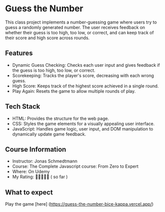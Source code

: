 # Guess the Number
This class project implements a number-guessing game where users try to guess a randomly generated number. 
The user receives feedback on whether their guess is too high, too low, or correct, and can keep track of their score and high score across rounds.

## Features
- Dynamic Guess Checking: Checks each user input and gives feedback if the guess is too high, too low, or correct.
- Scorekeeping: Tracks the player's score, decreasing with each wrong guess.
- High Score: Keeps track of the highest score achieved in a single round.
- Play Again: Resets the game to allow multiple rounds of play.

## Tech Stack
- HTML: Provides the structure for the web page.
- CSS: Styles the game elements for a visually appealing user interface.
- JavaScript: Handles game logic, user input, and DOM manipulation to dynamically update game feedback.

## Course Information
- Instructor: Jonas Schmedtmann
- Course: The Complete Javascript course: From Zero to Expert
- Where: On Udemy
- My Rating: 🌟🌟🌟🌟🌟 ( so far )

## What to expect 
Play the game [here] (https://guess-the-number-bice-kappa.vercel.app/)
